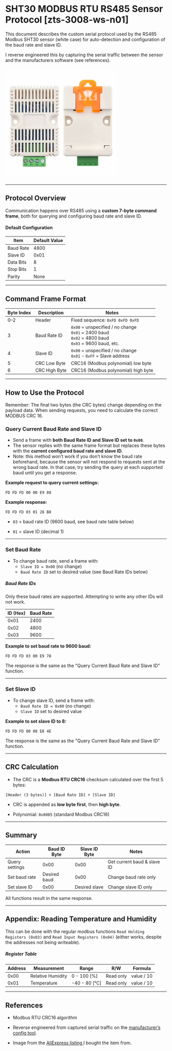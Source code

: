 # SHT30 MODBUS RTU RS485 Sensor Protocol [zts-3008-ws-n01]

This document describes the custom serial protocol used by the RS485 Modbus SHT30 sensor (white case) for auto-detection and configuration of the baud rate and slave ID.

I reverse engineered this by capturing the serial traffic between the sensor and the manufacturers software (see references).

<img title="" src="./sht30.png" alt="[Image]" data-align="center" width="349">

---

## Protocol Overview

Communication happens over RS485 using a **custom 7-byte command frame**, both for querying and configuring baud rate and slave ID.



#### Default Configuration

| Item      | Default Value |
| --------- | ------------- |
| Baud Rate | 4800          |
| Slave ID  | 0x01          |
| Data Bits | 8             |
| Stop Bits | 1             |
| Parity    | None          |

---

## Command Frame Format

| Byte Index | Description   | Notes                                                                                                    |
| ---------- | ------------- | -------------------------------------------------------------------------------------------------------- |
| 0–2        | Header        | Fixed sequence: `0xFD 0xFD 0xFD`                                                                         |
| 3          | Baud Rate ID  | `0x00` = unspecified / no change<br>`0x01` = 2400 baud<br>`0x02` = 4800 baud<br>`0x03` = 9600 baud, etc. |
| 4          | Slave ID      | `0x00` = unspecified / no change<br>`0x01` - `0xFF` = Slave address                                      |
| 5          | CRC Low Byte  | CRC16 (Modbus polynomial) low byte                                                                       |
| 6          | CRC High Byte | CRC16 (Modbus polynomial) high byte                                                                      |

---

## How to Use the Protocol

Remember: The final two bytes (the CRC bytes) change depending on the payload data. When sending requests, you need to calculate the correct MODBUS CRC 16.

### Query Current Baud Rate and Slave ID

- Send a frame with **both Baud Rate ID and Slave ID set to `0x00`**.
- The sensor replies with the same frame format but replaces these bytes with the **current configured baud rate and slave ID**.
- Note: this method won’t work if you don’t know the baud rate beforehand, because the sensor will not respond to requests sent at the wrong baud rate. In that case, try sending the query at each supported baud until you get a response.

**Example request to query current settings:**

```
FD FD FD 00 00 E9 88
```

**Example response:**

```
FD FD FD 03 01 28 B8
```

* `03` = baud rate ID (9600 baud, see baud rate table below)

* `01` = slave ID (decimal 1)

---

### Set Baud Rate

- To change baud rate, send a frame with:
  - `Slave ID = 0x00` (no change)
  - `Baud Rate ID` set to desired value (see Baud Rate IDs below)

##### Baud Rate IDs

Only these baud rates are supported. Attempting to write any other IDs will not work.  

| **ID (Hex)** | Baud Rate |
| ------------ | --------- |
| 0x01         | 2400      |
| 0x02         | 4800      |
| 0x03         | 9600      |

**Example to set baud rate to 9600 baud:**

```
FD FD FD 03 00 E9 78
```

The response is the same as the "Query Current Baud Rate and Slave ID" function.

---

### Set Slave ID

- To change slave ID, send a frame with:
  - `Baud Rate ID = 0x00` (no change)
  - `Slave ID` set to desired value

**Example to set slave ID to 8:**

```
FD FD FD 00 08 E8 4E
```

The response is the same as the "Query Current Baud Rate and Slave ID" function.

---

## CRC Calculation

- The CRC is a **Modbus RTU CRC16** checksum calculated over the first 5 bytes:

```
[Header (3 bytes)] + [Baud Rate ID] + [Slave ID]
```

- CRC is appended as **low byte first**, then **high byte**.

- Polynomial: `0x8005` (standard Modbus CRC16)

---

## Summary

| Action         | Baud ID Byte | Slave ID Byte | Notes                       |
| -------------- | ------------ | ------------- | --------------------------- |
| Query settings | 0x00         | 0x00          | Get current baud & slave ID |
| Set baud rate  | Desired baud | 0x00          | Change baud rate only       |
| Set slave ID   | 0x00         | Desired slave | Change slave ID only        |

All functions result in the same response.

---

## Appendix: Reading Temperature and Humidity

This can be done with the regular modbus functions `Read Holding Registers (0x03)` and `Read Input Registers (0x04)` (either works, despite the addresses not being writeable).

##### Register Table

| **Address** | **Measurement**   | **Range**     | **R/W**   | **Formula** |
| ----------- | ----------------- | ------------- | --------- | ----------- |
| 0x00        | Relative Humidity | 0 - 100 [%]   | Read only | value / 10  |
| 0x01        | Temperature       | -40 - 80 [°C] | Read only | value / 10  |

---

## References

- Modbus RTU CRC16 algorithm

- Reverse engineered from captured serial traffic on the [manufacturer’s config tool](https://github.com/nygma2004/km/blob/main/RS-WS-N01-8.zip).

- Image from the [AliExpress listing ](https://www.aliexpress.com/item/1005008801931769.html) I bought the item from.
